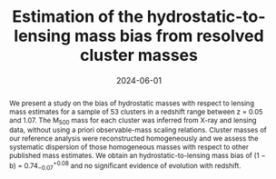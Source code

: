 ---
title: "Estimation of the hydrostatic-to-lensing mass bias from resolved cluster masses"
collection: "publications"
category: "co_procs"
permalink: /publications/2024EPJWC29300033M
link: https://ui.adsabs.harvard.edu/abs/2024EPJWC.29300033M/abstract
date: 2024-06-01
venue: "mm Universe 2023 - Observing the Universe at mm Wavelengths"
citation: "Ejlali, G., Adam, R., Ade, P., et al. (2024), mm Universe 2023 - Observing the Universe at mm Wavelengths, 293, 00016."
abstract: "We present a study on the bias of hydrostatic masses with respect to lensing mass estimates for a sample of 53 clusters in a redshift range between z = 0.05 and 1.07. The M<SUB>500</SUB> mass for each cluster was inferred from X-ray and lensing data, without using a priori observable-mass scaling relations. Cluster masses of our reference analysis were reconstructed homogeneously and we assess the systematic dispersion of those homogeneous masses with respect to other published mass estimates. We obtain an hydrostatic-to-lensing mass bias of (1 − b) = 0.74<SUB>−0.07</SUB><SUP>+0.08</SUP> and no significant evidence of evolution with redshift."
---